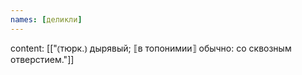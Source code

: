 ```yaml
---
names: [деликли]
---
```

content: [["⦅тюрк.⦆ дырявый; ⟦в топонимии⟧ обычно: со сквозным отверстием."]]
